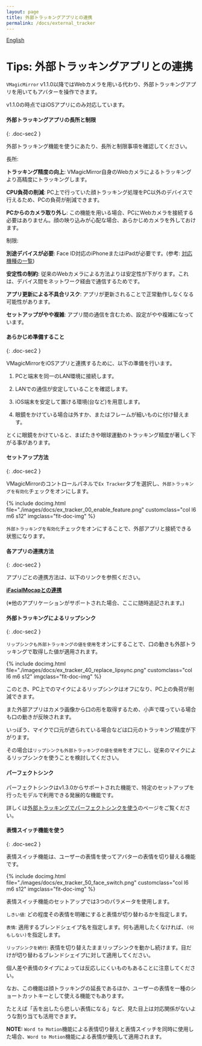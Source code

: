 ```yaml
---
layout: page
title: 外部トラッキングアプリとの連携
permalink: /docs/external_tracker
---
```


[English](../en/docs/external_tracker)

# Tips: 外部トラッキングアプリとの連携

`VMagicMirror` v1.1.0以降ではWebカメラを用いる代わり、外部トラッキングアプリを用いてもアバターを操作できます。

v1.1.0の時点ではiOSアプリにのみ対応しています。


#### 外部トラッキングアプリの長所と制限
{: .doc-sec2 }

外部トラッキング機能を使うにあたり、長所と制限事項を確認してください。

長所:

**トラッキング精度の向上**: VMagicMirror自身のWebカメラによるトラッキングより高精度にトラッキングします。

**CPU負荷の削減**: PC上で行っていた顔トラッキング処理をPC以外のデバイスで行えるため、PCの負荷が削減できます。

**PCからのカメラ取り外し**: この機能を用いる場合、PCにWebカメラを接続する必要はありません。顔の映り込みが心配な場合、あらかじめカメラを外しておけます。

制限:

**別途デバイスが必要**: Face ID対応のiPhoneまたはiPadが必要です。(参考: [対応機種の一覧](https://support.apple.com/ja-jp/HT209183))

**安定性の制約**: 従来のWebカメラによる方法よりは安定性が下がります。これは、デバイス間をネットワーク経由で通信するためです。

**アプリ更新による不具合リスク**: アプリが更新されることで正常動作しなくなる可能性があります。

**セットアップがやや複雑**: アプリ間の通信を含むため、設定がやや複雑になっています。



#### あらかじめ準備すること
{: .doc-sec2 }

VMagicMirrorをiOSアプリと連携するために、以下の準備を行います。

1. PCと端末を同一のLAN環境に接続します。

2. LANでの通信が安定していることを確認します。

3. iOS端末を安定して置ける環境(台など)を用意します。

4. 眼鏡をかけている場合は外すか、またはフレームが細いものに付け替えます。

とくに眼鏡をかけていると、まばたきや眼球運動のトラッキング精度が著しく下がる事があります。


#### セットアップ方法
{: .doc-sec2 }

VMagicMirrorのコントロールパネルで`Ex Tracker`タブを選択し、`外部トラッキングを有効化`チェックをオンにします。

<div class="row">
{% include docimg.html file="./images/docs/ex_tracker_00_enable_feature.png" customclass="col l6 m6 s12" imgclass="fit-doc-img" %}
</div>

`外部トラッキングを有効化`チェックをオンにすることで、外部アプリと接続できる状態になります。

#### 各アプリの連携方法
{: .doc-sec2 }

アプリごとの連携方法は、以下のリンクを参照ください。

**[iFacialMocapとの連携](./external_tracker_ifacialmocap)**


(※他のアプリケーションがサポートされた場合、ここに随時追記されます。)


#### 外部トラッキングによるリップシンク
{: .doc-sec2 }

`リップシンクも外部トラッキングの値を使用`をオンにすることで、口の動きも外部トラッキングで取得した値が適用されます。

<div class="row">
{% include docimg.html file="./images/docs/ex_tracker_40_replace_lipsync.png" customclass="col l6 m6 s12" imgclass="fit-doc-img" %}
</div>

このとき、PC上でのマイクによるリップシンクはオフになり、PC上の負荷が削減できます。

また外部アプリはカメラ画像から口の形を取得するため、小声で喋っている場合も口の動きが反映されます。


いっぽう、マイクで口元が遮られている場合などは口元のトラッキング精度が下がります。

その場合は`リップシンクも外部トラッキングの値を使用`をオフにし、従来のマイクによるリップシンクを使うことを検討してください。

#### パーフェクトシンク

パーフェクトシンクはv1.3.0からサポートされた機能で、特定のセットアップを行ったモデルで利用できる発展的な機能です。

詳しくは[外部トラッキングでパーフェクトシンクを使う](../tips/perfect_sync)のページをご覧ください。


#### 表情スイッチ機能を使う
{: .doc-sec2 }

表情スイッチ機能は、ユーザーの表情を使ってアバターの表情を切り替える機能です。

<div class="row">
{% include docimg.html file="./images/docs/ex_tracker_50_face_switch.png" customclass="col l6 m6 s12" imgclass="fit-doc-img" %}
</div>

表情スイッチ機能のセットアップでは3つのパラメータを使用します。

`しきい値`: どの程度その表情を明確にすると表情が切り替わるかを指定します。

`表情`: 適用するブレンドシェイプ名を指定します。何も適用したくなければ、`(何もしない)`を指定します。

`リップシンクを続行`: 表情を切り替えたままリップシンクを動かし続けます。目だけが切り替わるブレンドシェイプに対して適用してください。

個人差や表情のタイプによっては反応しにくいものもあることに注意してください。


なお、この機能は顔トラッキングの延長であるほか、ユーザーの表情を一種のショートカットキーとして使える機能でもあります。

たとえば「舌を出したら悲しい表情になる」など、見た目上は対応関係がないような割り当ても活用できます。


**NOTE:** `Word to Motion`機能による表情切り替えと表情スイッチを同時に使用した場合、`Word to Motion`機能による表情が優先して適用されます。

